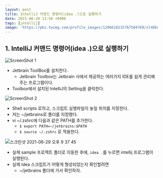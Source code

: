 ```yaml
---
layout: post
title: IntelliJ 커맨드 명령어(idea .)으로 실행하기 
date: 2021-06-29 13:50 +0900
tags: [intellij]
image: 'https://pbs.twimg.com/profile_images/1206618215767584769/zl48EuhC_400x400.jpg'
---
```

## 1. IntelliJ 커맨드 명령어(idea .)으로 실행하기 

![ScreenShot 1](https://user-images.githubusercontent.com/28615416/123738448-c5a28080-d8df-11eb-8a57-a602923b549f.png)

- Jetbrain ToolBox를 설치한다. 
  - Jetbrain Toolbox는 Jetbrain 사에서 제공하는 여러가지 IDE를 쉽게 관리해주는 프로그램이다.
- Toolbox에서 설치된 IntelliJ의 Setting을 클릭한다. 

![ScreenShot 2](https://user-images.githubusercontent.com/28615416/123738444-c509ea00-d8df-11eb-8b8f-62692d5269ed.png)

- Shell scripts 로하고, 스크립트 실행파일이 놓일 위치를 지정한다. 
- 저는 ~/jetbrains로 폴더를 지정했다. 
- vi ~/.zshrc에 다음과 같은 PATH를 추가한다. 
  - `$ export PATH=~/jetbrains:$PATH` 
  -  `$ source ~/.zshrc` 로 적용한다.

![스크린샷 2021-06-29 오후 9 37 45](https://user-images.githubusercontent.com/28615416/123798595-4aae8980-d922-11eb-88d4-4f177a3daa90.png)
- 실제 sample 프로젝트 폴더로 이동한 후에, `idea .`를 누르면 intellij 프로그램이 실행된다. 
- 실제 idea 스크립트가 어떻게 형성되었는지 확인할려면 
  - ~/jetbrains 폴더에 가서 확인하자.

    